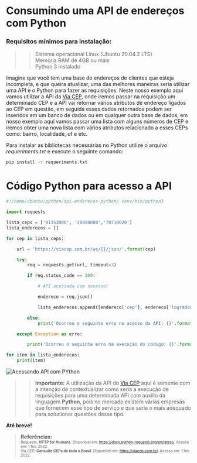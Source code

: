 # Consumindo uma API de endereços com Python

### Requisitos mínimos para instalação:

>> Sistema operacional Linux (Ubuntu 20.04.2 LTS)  <br/>Memória RAM de 4GB ou mais  <br/>Python 3 instalado

Imagine que você tem uma base de endereços de clientes que esteja incompleta, e que queira atualizar, uma das melhores maneiras seria utilizar uma API e o Python para fazer as requisições. Neste nosso exemplo aqui vamos utilizar a API da [Via CEP](https://viacep.com.br/), onde iremos passar na requisição um determinado CEP e a API vai retornar vários atributos de endereço ligados ao CEP em questão, em seguida esses dados retornados podem ser inseridos em um banco de dados ou em qualquer outra base de dados, em nosso exemplo aqui vamos passar uma lista com alguns números de CEP e iremos obter uma nova lista com vários atributos relacionado a esses CEPs como: bairro, localidade, uf e etc.

Para instalar as bibliotecas necessárias no Python utilize o arquivo *requeriments.txt* e execute o seguinte comando:

```bash
pip install -r requeriments.txt
```

# Código Python para acesso a API

```python
#!/home/ubuntu/python/api-enderecos-python/.venv/bin/python3

import requests

lista_ceps = ['01153000', '20050000','70714020']
lista_enderecos = []

for cep in lista_ceps:

    url = 'https://viacep.com.br/ws/{}/json/'.format(cep)

    try:
        req = requests.get(url, timeout=3)

        if req.status_code == 200:

            # API acessada com sucesso!

            endereco = req.json()

            lista_enderecos.append([endereco['cep'], endereco['logradouro'], endereco['complemento'], endereco['bairro'], endereco['localidade'], endereco['uf']])

        else:
            print('Ocorreu o seguinte erro no acesso da API: {}'.format(req.raise_for_status()))

    except Exception as erro: 

        print('Ocorreu o seguinte erro na execução do código: {}'.format(erro))

for item in lista_enderecos:
    print(item)
```

![Acessando API com PYthon](https://drive.google.com/uc?export=view&id=12sfKBnNuzE8c92HZXaZn5gdueh1rgyqE)

>> **Importante:** A utilização da API do [Via CEP](https://viacep.com.br/) aqui é somente com a intenção de contextualizar como seria a execução de requisições para uma determinada API com auxílio da linguagem **Python**, pois no mercado existem várias empresas que fornecem esse tipo de serviço e que seria o mais adequado para solucionar questões desse tipo.


<b>Até breve!</b>

> **Referências:**  <br/><font size="1">Requests, **HTTP for Humans**. Disponível em: <https://docs.python-requests.org/en/latest/>. Acesso em: 1 fev. 2022.  <br/>Via CEP, **Consulte CEPs de todo o Brasil**. Disponível em: <https://viacep.com.br/>. Acesso em: 1 fev. 2022.  <br/></font>
